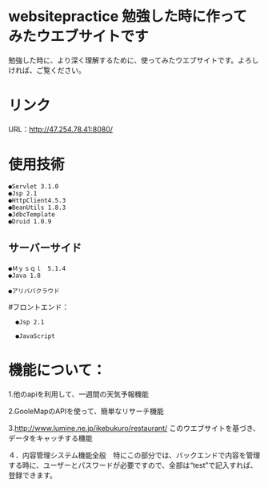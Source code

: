 # websitepractice 勉強した時に作ってみたウエブサイトです
   勉強した時に、より深く理解するために、使ってみたウエブサイトです。よろしければ、ご覧ください。
# リンク
URL：http://47.254.78.41:8080/

# 使用技術
    ●Servlet 3.1.0
    ●Jsp 2.1
    ●HttpClient4.5.3
    ●BeanUtils 1.8.3
    ●JdbcTemplate
    ●Druid 1.0.9
## サーバーサイド
    ●Ｍｙｓｑｌ　5.1.4
    ●Java 1.8
    
    ●アリババクラウド
 
 #フロントエンド：
 
      ●Jsp 2.1
      
      ●JavaScript
    

# 機能について：
  
  1.他のapiを利用して、一週間の天気予報機能
  
  2.GooleMapのAPIを使って、簡単なリサーチ機能
  
  3.http://www.lumine.ne.jp/ikebukuro/restaurant/ このウエブサイトを基づき、データをキャッチする機能
  
  ４．内容管理システム機能全般　特にこの部分では、バックエンドで内容を管理する時に、ユーザーとパスワードが必要ですので、全部は“test”で記入すれば、登録できます。
